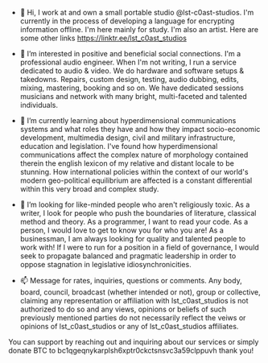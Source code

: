 - 👋 Hi, I work at and own a small portable studio @lst-c0ast-studios. I'm currently in the process of developing a language for encrypting information offline. I'm here mainly for study. I'm also an artist. Here are some other links https://linktr.ee/lst_c0ast_studios

- 👀 I’m interested in positive and beneficial social connections. I'm a professional audio engineer. When I'm not writing, I run a service dedicated to audio & video. We do hardware and software setups & takedowns. Repairs, custom design, testing, audio dubbing, edits, mixing, mastering, booking and so on. We have dedicated sessions musicians and network with many bright, multi-faceted and talented individuals.

- 🌱 I’m currently learning about hyperdimensional communications systems and what roles they have and how they impact socio-economic development, multimedia design, civil and military infrastructure, education and legislation. I've found how hyperdimensional communications affect the complex nature of morphology contained therein the english lexicon of my relative and distant locale to be stunning. How international policies within the context of our world's modern geo-political equilibrium are affected is a constant differential within this very broad and complex study.

- 💞️ I’m looking for like-minded people who aren't religiously toxic. As a writer, I look for people who push the boundaries of literature, classical method and theory. As a programmer, I want to read your code. As a person, I would love to get to know you for who you are! As a businessman, I am always looking for quality and talented people to work with! If I were to run for a position in a field of governance, I would seek to propagate balanced and pragmatic leadership in order to oppose stagnation in legislative idiosynchronicities.

- 📫 Message for rates, inquiries, questions or comments. Any body, board, council, broadcast (whether intended or not), group or collective, claiming any representation or affiliation with lst_c0ast_studios is not authorized to do so and any views, opinions or beliefs of such previously mentioned parties do not necessarily reflect the veiws or opinions of lst_c0ast_studios or any of lst_c0ast_studios affiliates.

You can support by reaching out and inquiring about our services or simply donate BTC to bc1qgeqnykarplsh6xptr0ckctsnsvc3a59clppuvh thank you!

<!---

--->
